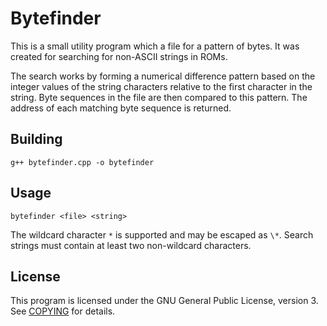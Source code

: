 # Bytefinder

This is a small utility program which a file for a pattern of bytes. It was created for searching for non-ASCII strings in ROMs.

The search works by forming a numerical difference pattern based on the integer values of the string characters relative to the first character in the string. Byte sequences in the file are then compared to this pattern. The address of each matching byte sequence is returned.

## Building

	g++ bytefinder.cpp -o bytefinder

## Usage

	bytefinder <file> <string>

The wildcard character `*` is supported and may be escaped as `\*`. Search strings must contain at least two non-wildcard characters.

## License

This program is licensed under the GNU General Public License, version 3. See [COPYING](COPYING) for details.
